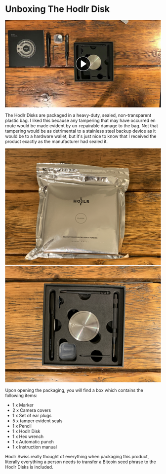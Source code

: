 # Unboxing The Hodlr Disk
[![Unboxing Video](/assets/Unboxing-Thumbnail.png)](https://bitcointv.com/w/mnbd3VZW7G2L4hJLGU2uh3 "Unboxing Video")

The Hodlr Disks are packaged in a heavy-duty, sealed, non-transparent plastic bag. I liked this because any tampering that may have occurred en route would be made evident by un-repairable damage to the bag. Not that tampering would be as detrimental to a stainless steel backup device as it would be to a hardware wallet, but it's just nice to know that I received the product exactly as the manufacturer had sealed it. 

![](/assets/IMG_4952.jpg)
![](/assets/IMG_4960.jpg)

Upon opening the packaging, you will find a box which contains the following items:

- 1 x Marker 
- 2 x Camera covers
- 1 x Set of ear plugs
- 5 x tamper evident seals
- 1 x Pencil
- 1 x Hodlr Disk
- 1 x Hex wrench
- 1 x Automatic punch
- 1 x Instruction manual

Hodlr Swiss really thought of everything when packaging this product, literally everything a person needs to transfer a Bitcoin seed phrase to the Hodlr Disks is included.
